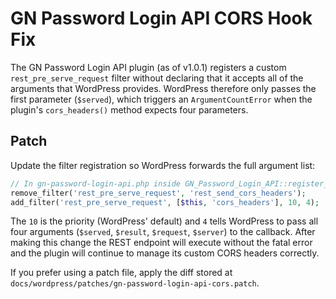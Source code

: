 # GN Password Login API CORS Hook Fix

The GN Password Login API plugin (as of v1.0.1) registers a custom `rest_pre_serve_request` filter without declaring that it accepts all of the arguments that WordPress provides. WordPress therefore only passes the first parameter (`$served`), which triggers an `ArgumentCountError` when the plugin's `cors_headers()` method expects four parameters.

## Patch

Update the filter registration so WordPress forwards the full argument list:

```php
// In gn-password-login-api.php inside GN_Password_Login_API::register_routes()
remove_filter('rest_pre_serve_request', 'rest_send_cors_headers');
add_filter('rest_pre_serve_request', [$this, 'cors_headers'], 10, 4);
```

The `10` is the priority (WordPress' default) and `4` tells WordPress to pass all four arguments (`$served`, `$result`, `$request`, `$server`) to the callback. After making this change the REST endpoint will execute without the fatal error and the plugin will continue to manage its custom CORS headers correctly.

If you prefer using a patch file, apply the diff stored at `docs/wordpress/patches/gn-password-login-api-cors.patch`.
